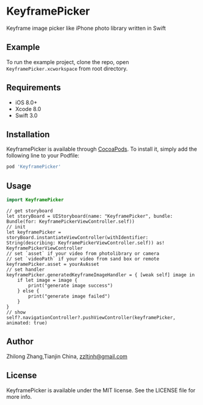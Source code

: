 # KeyframePicker

Keyframe image picker like iPhone photo library written in Swift

## Example

To run the example project, clone the repo, open `KeyframePicker.xcworkspace` from root directory.

## Requirements

- iOS 8.0+
- Xcode 8.0
- Swift 3.0

## Installation

KeyframePicker is available through [CocoaPods](http://cocoapods.org). To install
it, simply add the following line to your Podfile:

``` ruby
pod 'KeyframePicker'

```
## Usage

```swift
import KeyframePicker
```
```siwft
// get storyboard
let storyBoard = UIStoryboard(name: "KeyframePicker", bundle: Bundle(for: KeyframePickerViewController.self))
// init
let keyframePicker = storyBoard.instantiateViewController(withIdentifier: String(describing: KeyframePickerViewController.self)) as! KeyframePickerViewController
// set `asset` if your video from photolibrary or camera
// set `videoPath` if your video from sand box or remote
keyframePicker.asset = yourAvAsset
// set handler
keyframePicker.generatedKeyframeImageHandler = { [weak self] image in
    if let image = image {
        print("generate image success")
    } else {
        print("generate image failed")
    }
}
// show
self?.navigationController?.pushViewController(keyframePicker, animated: true)
 ``` 
## Author

Zhilong Zhang,Tianjin China, zzltjnh@gmail.com

## License

KeyframePicker is available under the MIT license. See the LICENSE file for more info.




